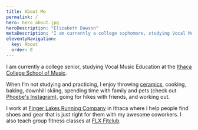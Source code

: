 ```yaml
---
title: About Me
permalink: /
hero: hero_about.jpg
heroDescription: "Elizabeth Dawson"
metaDescription: "I am currently a college sophomore, studying Vocal Music Education at the Ithaca College School of Music."
eleventyNavigation:
  key: About
  order: 0
---
```


I am currently a college senior, studying Vocal Music Education at the [Ithaca College School of Music](https://www.ithaca.edu/academics/school-music).

When I’m not studying and practicing, I enjoy throwing [ceramics](/pottery), cooking, baking, downhill skiing, spending time with family and pets (check out [Phoebe's Instagram](https://www.instagram.com/phoebe.the.bunny/)), going for hikes with friends, and working out.

I work at [Finger Lakes Running Company](https://www.fingerlakesrunningco.com/) in Ithaca where I help people find shoes and gear that is just right for them with my awesome coworkers. I also teach group fitness classes at [FLX Fitclub](https://flxfitclub.com/).
